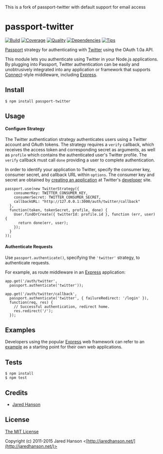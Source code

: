 This is a fork of passport-twitter with default support for email access

# passport-twitter

[![Build](https://travis-ci.org/jaredhanson/passport-twitter.svg?branch=master)](https://travis-ci.org/jaredhanson/passport-twitter)
[![Coverage](https://coveralls.io/repos/jaredhanson/passport-twitter/badge.svg?branch=master)](https://coveralls.io/r/jaredhanson/passport-twitter)
[![Quality](https://codeclimate.com/github/jaredhanson/passport-twitter/badges/gpa.svg)](https://codeclimate.com/github/jaredhanson/passport-twitter)
[![Dependencies](https://david-dm.org/jaredhanson/passport-twitter.svg)](https://david-dm.org/jaredhanson/passport-twitter)
[![Tips](https://img.shields.io/gratipay/jaredhanson.svg)](https://gratipay.com/jaredhanson/)


[Passport](http://passportjs.org/) strategy for authenticating with [Twitter](http://twitter.com/)
using the OAuth 1.0a API.

This module lets you authenticate using Twitter in your Node.js applications.
By plugging into Passport, Twitter authentication can be easily and
unobtrusively integrated into any application or framework that supports
[Connect](http://www.senchalabs.org/connect/)-style middleware, including
[Express](http://expressjs.com/).

## Install

    $ npm install passport-twitter

## Usage

#### Configure Strategy

The Twitter authentication strategy authenticates users using a Twitter account
and OAuth tokens.  The strategy requires a `verify` callback, which receives the
access token and corresponding secret as arguments, as well as `profile` which
contains the authenticated user's Twitter profile.   The `verify` callback must
call `done` providing a user to complete authentication.

In order to identify your application to Twitter, specify the consumer key,
consumer secret, and callback URL within `options`.  The consumer key and secret
are obtained by [creating an application](https://dev.twitter.com/apps) at
Twitter's [developer](https://dev.twitter.com/) site.

    passport.use(new TwitterStrategy({
        consumerKey: TWITTER_CONSUMER_KEY,
        consumerSecret: TWITTER_CONSUMER_SECRET,
        callbackURL: "http://127.0.0.1:3000/auth/twitter/callback"
      },
      function(token, tokenSecret, profile, done) {
        User.findOrCreate({ twitterId: profile.id }, function (err, user) {
          return done(err, user);
        });
      }
    ));

#### Authenticate Requests

Use `passport.authenticate()`, specifying the `'twitter'` strategy, to
authenticate requests.

For example, as route middleware in an [Express](http://expressjs.com/)
application:

    app.get('/auth/twitter',
      passport.authenticate('twitter'));
    
    app.get('/auth/twitter/callback', 
      passport.authenticate('twitter', { failureRedirect: '/login' }),
      function(req, res) {
        // Successful authentication, redirect home.
        res.redirect('/');
      });

## Examples

Developers using the popular [Express](http://expressjs.com/) web framework can
refer to an [example](https://github.com/passport/express-4.x-twitter-example)
as a starting point for their own web applications.

## Tests

    $ npm install
    $ npm test

## Credits

  - [Jared Hanson](http://github.com/jaredhanson)

## License

[The MIT License](http://opensource.org/licenses/MIT)

Copyright (c) 2011-2015 Jared Hanson <[http://jaredhanson.net/](http://jaredhanson.net/)>
